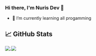 ### Hi there, I'm Nuris Dev 👋


- 🌱 I’m currently learning all progamming


## &#x1f4c8; GitHub Stats
<a href="https://github.com/mohnuris">
  <img align="center" src="https://github-readme-stats.vercel.app/api?username=mohnuris&theme=algolia&show_icons=true&count_private=true" />
</a>
<a href="https://github.com/mohnuris">
  <img align="center" src="https://github-readme-stats.vercel.app/api/top-langs/?username=mcoded17&theme=algolia&show_icons=true&layout=compact&langs_count=8" />
</a>
